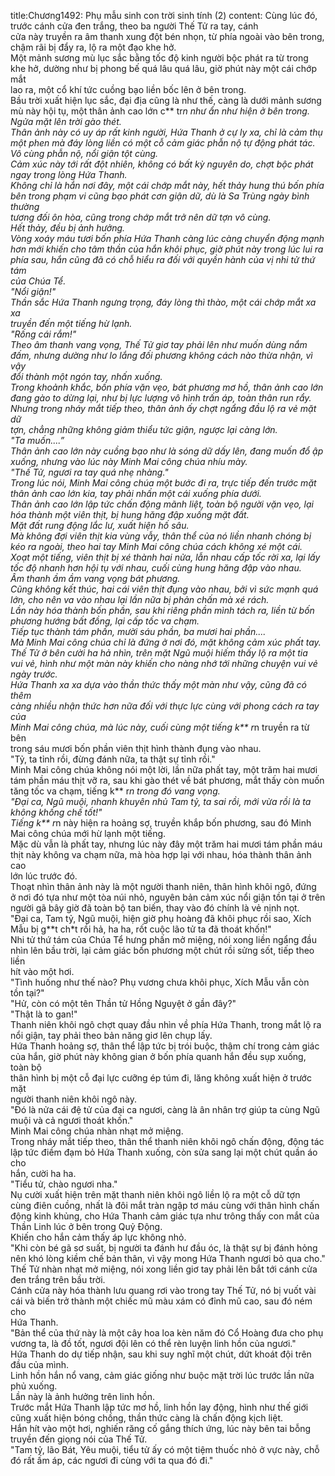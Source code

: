 title:Chương1492: Phụ mẫu sinh con trời sinh tính (2)
content:
Cùng lúc đó, trước cánh cửa đen trắng, theo ba người Thế Tử ra tay, cánh<br>cửa này truyền ra âm thanh xung đột bén nhọn, từ phía ngoài vào bên trong,<br>chậm rãi bị đẩy ra, lộ ra một đạo khe hở.<br>Một mảnh sương mù lục sắc bằng tốc độ kinh người bộc phát ra từ trong<br>khe hở, dường như bị phong bế quá lâu quá lâu, giờ phút này một cái chớp mắt<br>lao ra, một cổ khí tức cuồng bạo liền bốc lên ở bên trong.<br>Bầu trời xuất hiện lục sắc, đại địa cũng là như thế, càng là dưới mảnh sương<br>mù này hội tụ, một thân ảnh cao lớn c** tr*n như ẩn như hiện ở bên trong.<br>Ngửa mặt lên trời gào thét.<br>Thân ảnh này có uy áp rất kinh người, Hứa Thanh ở cự ly xa, chỉ là cảm thụ<br>một phen mà đáy lòng liền có một cỗ cảm giác phẫn nộ tự động phát tác.<br>Vô cùng phẫn nộ, nổi giận tột cùng.<br>Cảm xúc này tới rất đột nhiên, không có bất kỳ nguyên do, chợt bộc phát<br>ngay trong lòng Hứa Thanh.<br>Không chỉ là hắn nơi đây, một cái chớp mắt này, hết thảy hung thú bốn phía<br>bên trong phạm vi cũng bạo phát cơn giận dữ, dù là Sa Trùng ngày bình thường<br>tương đối ôn hòa, cũng trong chớp mắt trở nên dữ tợn vô cùng.<br>Hết thảy, đều bị ảnh hưởng.<br>Vòng xoáy máu tươi bốn phía Hứa Thanh càng lúc càng chuyển động mạnh<br>hơn mới khiến cho tâm thần của hắn khôi phục, giờ phút này trong lúc lui ra<br>phía sau, hắn cũng đã có chỗ hiểu ra đối với quyền hành của vị nhi tử thứ tám<br>của Chúa Tể.<br>"Nổi giận!"<br>Thần sắc Hứa Thanh ngưng trọng, đáy lòng thì thào, một cái chớp mắt xa xa<br>truyền đến một tiếng hừ lạnh.<br>"Rống cái rắm!"<br>Theo âm thanh vang vọng, Thế Tử giơ tay phải lên như muốn dùng nắm<br>đấm, nhưng dường như lo lắng đối phương không cách nào thừa nhận, vì vậy<br>đổi thành một ngón tay, nhấn xuống.<br>Trong khoảnh khắc, bốn phía vặn vẹo, bát phương mơ hồ, thân ảnh cao lớn<br>đang gào to dừng lại, như bị lực lượng vô hình trấn áp, toàn thân run rẩy.<br>Nhưng trong nháy mắt tiếp theo, thân ảnh ấy chợt ngẩng đầu lộ ra vẻ mặt dữ<br>tợn, chẳng những không giảm thiểu tức giận, ngược lại càng lớn.<br>"Ta muốn....”<br>Thân ảnh cao lớn này cuồng bạo như là sóng dữ dấy lên, đang muốn đổ ập<br>xuống, nhưng vào lúc này Minh Mai công chúa nhíu mày.<br>"Thế Tử, ngươi ra tay quá nhẹ nhàng."<br>Trong lúc nói, Minh Mai công chúa một bước đi ra, trực tiếp đến trước mặt<br>thân ảnh cao lớn kia, tay phải nhấn một cái xuống phía dưới.<br>Thân ảnh cao lớn lập tức chấn động mãnh liệt, toàn bộ người vặn vẹo, lại<br>hóa thành một viên thịt, bị hung hăng đập xuống mặt đất.<br>Mặt đất rung động lắc lư, xuất hiện hố sâu.<br>Mà không đợi viên thịt kia vùng vẫy, thân thể của nó liền nhanh chóng bị<br>kéo ra ngoài, theo hai tay Minh Mai công chúa cách không xé một cái.<br>Xoạt một tiếng, viên thịt bị xé thành hai nửa, lẫn nhau cấp tốc rời xa, lại lấy<br>tốc độ nhanh hơn hội tụ với nhau, cuối cùng hung hăng đập vào nhau.<br>Âm thanh ầm ầm vang vọng bát phương.<br>Cũng không kết thúc, hai cái viên thịt đụng vào nhau, bởi vì sức mạnh quá<br>lớn, cho nên va vào nhau lại lần nữa bị phản chấn mà xé rách.<br>Lần này hóa thành bốn phần, sau khi riêng phần mình tách ra, liền từ bốn<br>phương hướng bất đồng, lại cấp tốc va chạm.<br>Tiếp tục thành tám phần, mười sáu phần, ba mươi hai phần....<br>Mà Minh Mai công chúa chỉ là đứng ở nơi đó, mặt không cảm xúc phất tay.<br>Thế Tử ở bên cười ha hả nhìn, trên mặt Ngũ muội hiếm thấy lộ ra một tia<br>vui vẻ, hình như một màn này khiến cho nàng nhớ tới những chuyện vui vẻ<br>ngày trước.<br>Hứa Thanh xa xa dựa vào thần thức thấy một màn như vậy, cũng đã có thêm<br>càng nhiều nhận thức hơn nữa đối với thực lực cùng với phong cách ra tay của<br>Minh Mai công chúa, mà lúc này, cuối cùng một tiếng k** r*n truyền ra từ bên<br>trong sáu mươi bốn phần viên thịt hình thành đụng vào nhau.<br>"Tỷ, ta tỉnh rồi, đừng đánh nữa, ta thật sự tỉnh rồi."<br>Minh Mai công chúa không nói một lời, lần nữa phất tay, một trăm hai mươi<br>tám phần máu thịt vỡ ra, sau khi gào thét về bát phương, mắt thấy còn muốn<br>tăng tốc va chạm, tiếng k** r*n trong đó vang vọng.<br>"Đại ca, Ngũ muội, nhanh khuyên nhủ Tam tỷ, ta sai rồi, mới vừa rồi là ta<br>không khống chế tốt!"<br>Tiếng k** r*n này hiện ra hoảng sợ, truyền khắp bốn phương, sau đó Minh<br>Mai công chúa mới hừ lạnh một tiếng.<br>Mặc dù vẫn là phất tay, nhưng lúc này đây một trăm hai mươi tám phần máu<br>thịt này không va chạm nữa, mà hòa hợp lại với nhau, hóa thành thân ảnh cao<br>lớn lúc trước đó.<br>Thoạt nhìn thân ảnh này là một người thanh niên, thân hình khôi ngô, đứng<br>ở nơi đó tựa như một tòa núi nhỏ, nguyên bản cảm xúc nổi giận tồn tại ở trên<br>người gã bây giờ đã toàn bộ tan biến, thay vào đó chính là vẻ nịnh nọt.<br>"Đại ca, Tam tỷ, Ngũ muội, hiện giờ phụ hoàng đã khôi phục rồi sao, Xích<br>Mẫu bị g**t ch*t rồi hả, ha ha, rốt cuộc lão tử ta đã thoát khốn!"<br>Nhi tử thứ tám của Chúa Tể hưng phấn mở miệng, nói xong liền ngẩng đầu<br>nhìn lên bầu trời, lại cảm giác bốn phương một chút rồi sửng sốt, tiếp theo liền<br>hít vào một hơi.<br>"Tình huống như thế nào? Phụ vương chưa khôi phục, Xích Mẫu vẫn còn<br>tồn tại?"<br>"Hử, còn có một tên Thần tử Hồng Nguyệt ở gần đây?"<br>"Thật là to gan!"<br>Thanh niên khôi ngô chợt quay đầu nhìn về phía Hứa Thanh, trong mắt lộ ra<br>nổi giận, tay phải theo bản năng giơ lên chụp lấy.<br>Hứa Thanh hoảng sợ, thân thể lập tức bị trói buộc, thậm chí trong cảm giác<br>của hắn, giờ phút này không gian ở bốn phía quanh hắn đều sụp xuống, toàn bộ<br>thân hình bị một cỗ đại lực cưỡng ép túm đi, lăng không xuất hiện ở trước mặt<br>người thanh niên khôi ngô này.<br>"Đó là nửa cái đệ tử của đại ca ngươi, càng là ân nhân trợ giúp ta cùng Ngũ<br>muội và cả ngươi thoát khốn."<br>Minh Mai công chúa nhàn nhạt mở miệng.<br>Trong nháy mắt tiếp theo, thân thể thanh niên khôi ngô chấn động, động tác<br>lập tức điềm đạm bỏ Hứa Thanh xuống, còn sửa sang lại một chút quần áo cho<br>hắn, cười ha ha.<br>"Tiểu tử, chào ngươi nha."<br>Nụ cười xuất hiện trên mặt thanh niên khôi ngô liền lộ ra một cỗ dữ tợn<br>cùng điên cuồng, nhất là đôi mắt tràn ngập tơ máu cùng với thân hình chấn<br>động kinh khủng, cho Hứa Thanh cảm giác tựa như trông thấy con mắt của<br>Thần Linh lúc ở bên trong Quỷ Động.<br>Khiến cho hắn cảm thấy áp lực không nhỏ.<br>"Khi còn bé gã sơ suất, bị người ta đánh hư đầu óc, là thật sự bị đánh hỏng<br>nên khó lòng kiềm chế bản thân, vì vậy mong Hứa Thanh ngươi bỏ qua cho."<br>Thế Tử nhàn nhạt mở miệng, nói xong liền giơ tay phải lên bắt tới cánh cửa<br>đen trắng trên bầu trời.<br>Cánh cửa này hóa thành lưu quang rơi vào trong tay Thế Tử, nó bị vuốt vài<br>cái và biến trở thành một chiếc mũ màu xám có đỉnh mũ cao, sau đó ném cho<br>Hứa Thanh.<br>"Bản thể của thứ này là một cây hoa loa kèn năm đó Cổ Hoàng đưa cho phụ<br>vương ta, là đồ tốt, ngươi đội lên có thể rèn luyện linh hồn của ngươi."<br>Hứa Thanh do dự tiếp nhận, sau khi suy nghĩ một chút, dứt khoát đội trên<br>đầu của mình.<br>Linh hồn hắn nổ vang, cảm giác giống như buộc mặt trời lúc trước lần nữa<br>phủ xuống.<br>Lần này là ảnh hưởng trên linh hồn.<br>Trước mắt Hứa Thanh lập tức mơ hồ, linh hồn lay động, hình như thế giới<br>cũng xuất hiện bóng chồng, thần thức càng là chấn động kịch liệt.<br>Hắn hít vào một hơi, nghiến răng cố gắng thích ứng, lúc này bên tai bỗng<br>truyền đến giọng nói của Thế Tử.<br>"Tam tỷ, lão Bát, Yêu muội, tiểu tử ấy có một tiệm thuốc nhỏ ở vực này, chỗ<br>đó rất ấm áp, các ngươi đi cùng với ta qua đó đi."